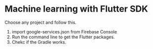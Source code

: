 # Machine learning with Flutter SDK
Choose any project and follow this.
1. import google-services.json from Firebase Console
2. Run the command line to get the Flutter packages.
3. Chekc if the Gradle works.
